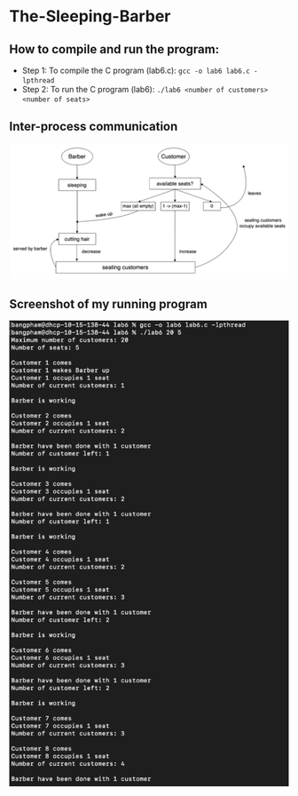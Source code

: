 # The-Sleeping-Barber
## How to compile and run the program:
- Step 1: To compile the C program (lab6.c): ```gcc -o lab6 lab6.c -lpthread```
- Step 2: To run the C program (lab6): ```./lab6 <number of customers> <number of seats>```
## Inter-process communication
![](/images/inter-process.png)
## Screenshot of my running program
![](/images/running.png)

